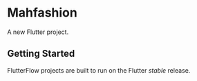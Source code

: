 # Mahfashion

A new Flutter project.

## Getting Started

FlutterFlow projects are built to run on the Flutter _stable_ release.
